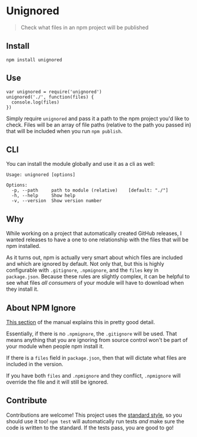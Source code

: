 # Unignored

> Check what files in an npm project will be published

## Install

```
npm install unignored
```

## Use

```
var unignored = require('unignored')
unignored('./', function(files) {
  console.log(files)
})
```

Simply require `unignored` and pass it a path to the npm project you'd like to check. Files will be an array of file paths (relative to the path you passed in) that will be included when you run `npm publish`.

## CLI

You can install the module globally and use it as a cli as well:

```
Usage: unignored [options]

Options:
  -p, --path     path to module (relative)    [default: "./"]
  -h, --help     Show help
  -v, --version  Show version number
```

## Why

While working on a project that automatically created GitHub releases, I wanted releases to have a one to one relationship with the files that will be npm installed.

As it turns out, npm is actually very smart about which files are included and which are ignored by default. Not only that, but this is highly configurable with `.gitignore`, `.npmignore`, and the `files` key in `package.json`. Because these rules are slightly complex, it can be helpful to see what files *all consumers* of your module will have to download when they install it.

## About NPM Ignore

[This section](https://github.com/npm/npm/blob/448efd0eaa6f97af0889bf47efc543a1ea2f8d7e/doc/misc/npm-developers.md#keeping-files-out-of-your-package) of the manual explains this in pretty good detail.

Essentially, if there is no `.npmignore`,  the `.gitignore` will be used. That means anything that you are ignoring from source control won't be part of your module when people npm install it.

If there is a `files` field in `package.json`, then that will dictate what files are included in the version.

If you have both `files` and `.npmignore` and they conflict, `.npmignore` will override the file and it will still be ignored.

## Contribute

Contributions are welcome! This project uses the [standard style](https://github.com/feross/standard), so you should use it too! `npm test` will automatically run tests *and* make sure the code is written to the standard. If the tests pass, you are good to go!